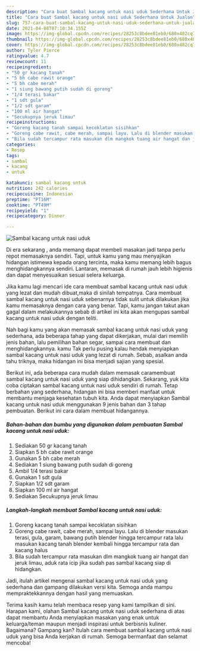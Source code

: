 ```yaml
---
description: "Cara buat Sambal kacang untuk nasi uduk Sederhana Untuk Jualan"
title: "Cara buat Sambal kacang untuk nasi uduk Sederhana Untuk Jualan"
slug: 757-cara-buat-sambal-kacang-untuk-nasi-uduk-sederhana-untuk-jualan
date: 2021-04-08T07:10:34.155Z
image: https://img-global.cpcdn.com/recipes/28253c8bdee81eb0/680x482cq70/sambal-kacang-untuk-nasi-uduk-foto-resep-utama.jpg
thumbnail: https://img-global.cpcdn.com/recipes/28253c8bdee81eb0/680x482cq70/sambal-kacang-untuk-nasi-uduk-foto-resep-utama.jpg
cover: https://img-global.cpcdn.com/recipes/28253c8bdee81eb0/680x482cq70/sambal-kacang-untuk-nasi-uduk-foto-resep-utama.jpg
author: Tyler Pierce
ratingvalue: 4.7
reviewcount: 11
recipeingredient:
- "50 gr kacang tanah"
- "5 bh cabe rawit orange"
- "5 bh cabe merah"
- "1 siung bawang putih sudah di goreng"
- "1/4 terasi bakar"
- "1 sdt gula"
- "1/2 sdt garam"
- "100 ml air hangat"
- "Secukupnya jeruk limau"
recipeinstructions:
- "Goreng kacang tanah sampai kecoklatan sisihkan"
- "Goreng cabe rawit, cabe merah, sampai layu. Lalu di blender masukan terasi, gula, garam, bawang putih blender hingga tercampur rata lalu masukan kacang tanah blender kembali hingga tercampur rata dan kacang halus"
- "Bila sudah tercampur rata masukan dlm mangkok tuang air hangat dan jeruk limau, aduk rata icip jika sudah pas sambal kacang siap di hidangkan."
categories:
- Resep
tags:
- sambal
- kacang
- untuk

katakunci: sambal kacang untuk 
nutrition: 242 calories
recipecuisine: Indonesian
preptime: "PT16M"
cooktime: "PT49M"
recipeyield: "1"
recipecategory: Dinner

---
```



![Sambal kacang untuk nasi uduk](https://img-global.cpcdn.com/recipes/28253c8bdee81eb0/680x482cq70/sambal-kacang-untuk-nasi-uduk-foto-resep-utama.jpg)

Di era  sekarang , anda memang dapat membeli masakan jadi tanpa perlu repot memasaknya sendiri. Tapi, untuk kamu yang mau menyajikan hidangan istimewa kepada orang tercinta, maka kamu memang lebih bagus menghidangkannya sendiri. Lantaran, memasak di rumah jauh lebih higienis dan dapat menyesuaikan sesuai selera keluarga.

Jika kamu lagi mencari ide cara membuat sambal kacang untuk nasi uduk yang lezat dan mudah dibuat,maka di sinilah tempatnya. Cara membuat sambal kacang untuk nasi uduk  sebenarnya tidak sulit untuk dilakukan jika kamu memasaknya dengan cara yang benar. Tapi, kamu jangan takut akan gagal dalam melakukannya 
sebab di artikel ini kita akan mengupas sambal kacang untuk nasi uduk dengan teliti.  



Nah bagi kamu yang akan memasak sambal kacang untuk nasi uduk yang sederhana, ada beberapa tahap yang dapat dikerjakan, mulai dari memilih jenis bahan, lalu pemilihan bahan segar, sampai cara membuat dan menghidangkannya. kamu Tak perlu pusing kalau hendak menyiapkan sambal kacang untuk nasi uduk yang lezat di rumah. Sebab, asalkan anda  tahu triknya, maka hidangan ini bisa menjadi sajian yang spesial.

Berikut ini, ada beberapa cara mudah dalam memasak caramembuat sambal kacang untuk nasi uduk yang siap dihidangkan. Sekarang, yuk kita coba ciptakan sambal kacang untuk nasi uduk sendiri di rumah. Tetap berbahan yang sederhana, hidangan ini bisa memberi manfaat untuk membantu menjaga kesehatan tubuh kita. Anda dapat menyiapkan Sambal kacang untuk nasi uduk menggunakan 9 jenis bahan dan 3 tahap pembuatan. Berikut ini cara dalam membuat hidangannya.

<!--inarticleads1-->

##### Bahan-bahan dan bumbu yang digunakan dalam pembuatan Sambal kacang untuk nasi uduk:

1. Sediakan 50 gr kacang tanah
1. Siapkan 5 bh cabe rawit orange
1. Gunakan 5 bh cabe merah
1. Sediakan 1 siung bawang putih sudah di goreng
1. Ambil 1/4 terasi bakar
1. Gunakan 1 sdt gula
1. Siapkan 1/2 sdt garam
1. Siapkan 100 ml air hangat
1. Sediakan Secukupnya jeruk limau




<!--inarticleads2-->

##### Langkah-langkah membuat Sambal kacang untuk nasi uduk:

1. Goreng kacang tanah sampai kecoklatan sisihkan
1. Goreng cabe rawit, cabe merah, sampai layu. Lalu di blender masukan terasi, gula, garam, bawang putih blender hingga tercampur rata lalu masukan kacang tanah blender kembali hingga tercampur rata dan kacang halus
1. Bila sudah tercampur rata masukan dlm mangkok tuang air hangat dan jeruk limau, aduk rata icip jika sudah pas sambal kacang siap di hidangkan.




Jadi, itulah artikel mengenai  sambal kacang untuk nasi uduk  yang sederhana dan gampang dilakukan versi kita. Semoga anda mampu mempraktekkannya dengan hasil yang memuaskan. 

Terima kasih kamu telah membaca resep yang kami tampilkan di sini. Harapan kami, olahan  Sambal kacang untuk nasi uduk sederhana di atas dapat membantu Anda menyiapkan masakan yang enak untuk keluarga/teman maupun menjadi inspirasi untuk berbisnis kuliner. Bagaimana? Gampang kan? Itulah cara membuat sambal kacang untuk nasi uduk yang bisa Anda kerjakan di rumah. Semoga bermanfaat dan selamat mencoba!

